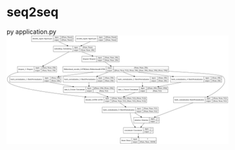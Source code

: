 # seq2seq
py application.py
<img src="https://github.com/yama-yeah/seq2seq/blob/master/study.png?raw=true"></img>
